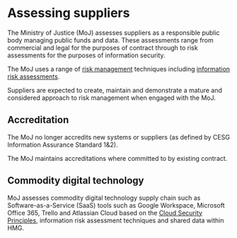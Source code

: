 # Assessing suppliers

The Ministry of Justice \(MoJ\) assesses suppliers as a responsible public body managing public funds and data. These assessments range from commercial and legal for the purposes of contract through to risk assessments for the purposes of information security.

The MoJ uses a range of [risk management](https://www.ncsc.gov.uk/guidance/risk-management-collection) techniques including [information risk assessments](https://www.ncsc.gov.uk/guidance/summary-risk-methods-and-frameworks).

Suppliers are expected to create, maintain and demonstrate a mature and considered approach to risk management when engaged with the MoJ.

## Accreditation

The MoJ no longer accredits new systems or suppliers \(as defined by CESG Information Assurance Standard 1&amp;2\).

The MoJ maintains accreditations where committed to by existing contract.

## Commodity digital technology

MoJ assesses commodity digital technology supply chain such as Software-as-a-Service \(SaaS\) tools such as Google Workspace, Microsoft Office 365, Trello and Atlassian Cloud based on the [Cloud Security Principles](https://www.ncsc.gov.uk/guidance/implementing-cloud-security-principles), information risk assessment techniques and shared data within HMG.

